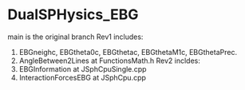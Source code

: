# DualSPHysics_EBG
main is the original branch
Rev1 includes:
  1. EBGneighc, EBGtheta0c, EBGthetac, EBGthetaM1c, EBGthetaPrec.
  2. AngleBetween2Lines at FunctionsMath.h
Rev2 incldes:
  1. EBGInformation at JSphCpuSingle.cpp
  2. InteractionForcesEBG at JSphCpu.cpp
